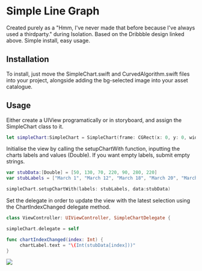# Simple Line Graph
Created purely as a "Hmm, I've never made that before because I've always used a thirdparty." during Isolation. Based on the Dribbble design linked above. Simple install, easy usage. 

## Installation
To install, just move the SimpleChart.swift and CurvedAlgorithm.swift files into your project, alongside adding the bg-selected image into your asset catalogue. 

## Usage
Either create a UIView programatically or in storyboard, and assign the SimpleChart class to it. 

```swift
let simpleChart:SimpleChart = SimpleChart(frame: CGRect(x: 0, y: 0, width: 0, height: 0))
```

Initialise the view by calling the setupChartWith function, inputting the charts labels and values (Double). If you want empty labels, submit empty strings.

```swift
var stubData:[Double] = [50, 130, 70, 220, 90, 280, 220]
var stubLabels = ["March 1", "March 12", "March 18", "March 20", "March 22", "March 25", "March 30"]

simpleChart.setupChartWith(labels: stubLabels, data:stubData)
```

Set the delegate in order to update the view with the latest selection using the ChartIndexChanged delegate method.

```swift
class ViewController: UIViewController, SimpleChartDelegate {

simpleChart.delegate = self

func chartIndexChanged(index: Int) {
     chartLabel.text = "\(Int(stubData[index]))"
}
```


![](ezgif-2-00085b1ff230.gif)

